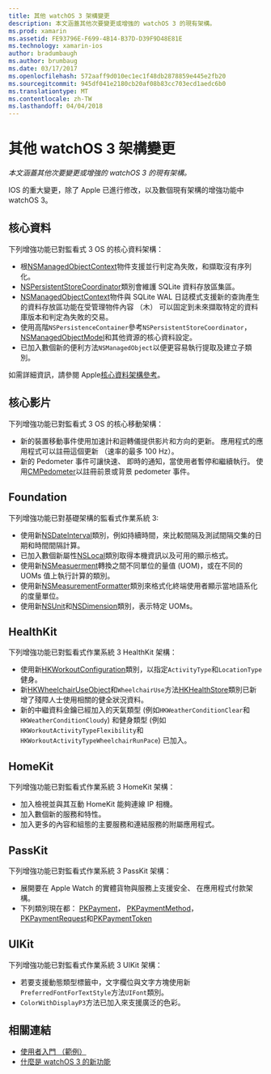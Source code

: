 ```yaml
---
title: 其他 watchOS 3 架構變更
description: 本文涵蓋其他次要變更或增強的 watchOS 3 的現有架構。
ms.prod: xamarin
ms.assetid: FE93796E-F699-4B14-B37D-D39F9D48E81E
ms.technology: xamarin-ios
author: bradumbaugh
ms.author: brumbaug
ms.date: 03/17/2017
ms.openlocfilehash: 572aaff9d010ec1ec1f48db2878859e445e2fb20
ms.sourcegitcommit: 945df041e2180cb20af08b83cc703ecd1aedc6b0
ms.translationtype: MT
ms.contentlocale: zh-TW
ms.lasthandoff: 04/04/2018
---
```

# <a name="additional-watchos-3-frameworks-changes"></a>其他 watchOS 3 架構變更

_本文涵蓋其他次要變更或增強的 watchOS 3 的現有架構。_

IOS 的重大變更，除了 Apple 已進行修改，以及數個現有架構的增強功能中 watchOS 3。


## <a name="core-data"></a>核心資料

下列增強功能已對監看式 3 OS 的核心資料架構：

- 根[NSManagedObjectContext](https://developer.apple.com/reference/coredata/nsmanagedobjectcontext)物件支援並行判定為失敗，和擷取沒有序列化。
- [NSPersistentStoreCoordinator](https://developer.apple.com/reference/coredata/nspersistentstorecoordinator)類別會維護 SQLite 資料存放區集區。
- [NSManagedObjectContext](https://developer.apple.com/reference/coredata/nsmanagedobjectcontext)物件與 SQLite WAL 日誌模式支援新的查詢產生的資料存放區功能在受管理物件內容 （木） 可以固定到未來擷取特定的資料庫版本和判定為失敗的交易。
- 使用高階`NSPersistenceContainer`參考`NSPersistentStoreCoordinator`， [NSManagedObjectModel](https://developer.apple.com/reference/coredata/nsmanagedobjectmodel)和其他資源的核心資料設定。
- 已加入數個新的便利方法`NSManagedObject`以便更容易執行提取及建立子類別。

如需詳細資訊，請參閱 Apple[核心資料架構參考](https://developer.apple.com/reference/coredata)。


## <a name="core-motion"></a>核心影片

下列增強功能已對監看式 3 OS 的核心移動架構：

- 新的裝置移動事件使用加速計和迴轉儀提供影片和方向的更新。 應用程式的應用程式可以註冊這個更新 （速率的最多 100 Hz）。
- 新的 Pedometer 事件可讓快速、 即時的通知，當使用者暫停和繼續執行。 使用[CMPedometer](https://developer.apple.com/reference/coremotion/cmpedometer)以註冊前景或背景 pedometer 事件。


## <a name="foundation"></a>Foundation

下列增強功能已對基礎架構的監看式作業系統 3:

- 使用新[NSDateInterval](https://developer.apple.com/reference/foundation/nsdateinterval)類別，例如持續時間，來比較間隔及測試間隔交集的日期和時間間隔計算。
- 已加入數個新屬性[NSLocal](https://developer.apple.com/reference/foundation/nslocale)類別取得本機資訊以及可用的顯示格式。
- 使用新[NSMeasuerment](https://developer.apple.com/reference/foundation/nsmeasurement)轉換之間不同單位的量值 (UOM)，或在不同的 UOMs 值上執行計算的類別。
- 使用新[NSMeasurementFormatter](https://developer.apple.com/reference/foundation/nsmeasurementformatter)類別來格式化終端使用者顯示當地語系化的度量單位。
- 使用新[NSUnit](https://developer.apple.com/reference/foundation/nsunit)和[NSDimension](https://developer.apple.com/reference/foundation/nsdimension)類別，表示特定 UOMs。


## <a name="healthkit"></a>HealthKit

下列增強功能已對監看式作業系統 3 HealthKit 架構：

- 使用新[HKWorkoutConfiguration](https://developer.apple.com/reference/healthkit/hkworkoutconfiguration)類別，以指定`ActivityType`和`LocationType`健身。
- 新[HKWheelchairUseObject](https://developer.apple.com/reference/healthkit/hkwheelchairuseobject)和`WheelchairUse`方法[HKHealthStore](https://developer.apple.com/reference/healthkit/hkhealthstore)類別已新增了殘障人士使用相關的健全狀況資料。
- 新的中繼資料金鑰已經加入的天氣類型 (例如`HKWeatherConditionClear`和`HKWeatherConditionCloudy`) 和健身類型 (例如`HKWorkoutActivityTypeFlexibility`和`HKWorkoutActivityTypeWheelchairRunPace`) 已加入。


## <a name="homekit"></a>HomeKit

下列增強功能已對監看式作業系統 3 HomeKit 架構：

- 加入檢視並與其互動 HomeKit 能夠連線 IP 相機。
- 加入數個新的服務和特性。
- 加入更多的內容和組態的主要服務和連結服務的附屬應用程式。


## <a name="passkit"></a>PassKit

下列增強功能已對監看式作業系統 3 PassKit 架構：

- 展開要在 Apple Watch 的實體貨物與服務上支援安全、 在應用程式付款架構。
- 下列類別現在都： [PKPayment](https://developer.apple.com/reference/passkit/pkpayment)， [PKPaymentMethod](https://developer.apple.com/reference/passkit/pkpaymentmethod)， [PKPaymentRequest](https://developer.apple.com/reference/passkit/pkpaymentrequest)和[PKPaymentToken](https://developer.apple.com/reference/passkit/pkpaymenttoken)


## <a name="uikit"></a>UIKit

下列增強功能已對監看式作業系統 3 UIKit 架構：

- 若要支援動態類型標籤中，文字欄位與文字方塊使用新`PreferredFontForTextStyle`方法`UIFont`類別。
- `ColorWithDisplayP3`方法已加入來支援廣泛的色彩。


## <a name="related-links"></a>相關連結

- [使用者入門 （範例）](https://developer.xamarin.com/samples/monotouch/WatchKit/)
- [什麼是 watchOS 3 的新功能](https://developer.apple.com/library/prerelease/content/releasenotes/General/WhatsNewInwatchOS/Articles/watchOS3.html#//apple_ref/doc/uid/TP40017085-SW1)
